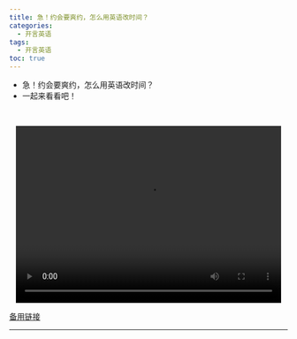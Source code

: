 ```yaml
---
title: 急！约会要爽约，怎么用英语改时间？
categories:
  - 开言英语
tags:
  - 开言英语
toc: true 
---
```



- 急！约会要爽约，怎么用英语改时间？
- 一起来看看吧！

 

<p style="text-align:center">
   <video width="480" height="320" controls>
       <source src="/video/ol/21.mp4">
   </video>
</p>
 <p><a href="/video/ol/21.mp4">备用链接</a></p>
 
---





